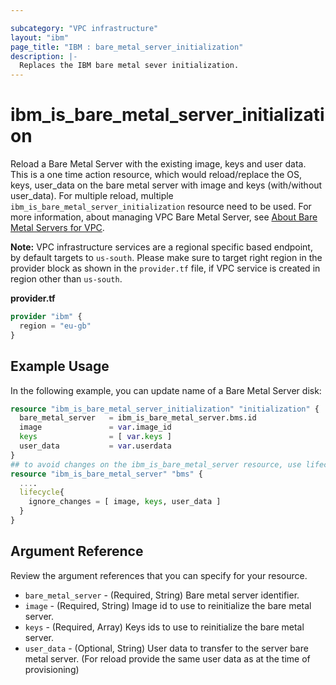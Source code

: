 ```yaml
---

subcategory: "VPC infrastructure"
layout: "ibm"
page_title: "IBM : bare_metal_server_initialization"
description: |-
  Replaces the IBM bare metal sever initialization.
---
```


# ibm\_is_bare_metal_server_initialization

Reload a Bare Metal Server with the existing image, keys and user data. This is a one time action resource, which would reload/replace the OS, keys, user_data on the bare metal server with image and keys (with/without user_data). For multiple reload, multiple `ibm_is_bare_metal_server_initialization` resource need to be used. For more information, about managing VPC Bare Metal Server, see [About Bare Metal Servers for VPC](https://cloud.ibm.com/docs/vpc?topic=vpc-about-bare-metal-servers).

**Note:** 
VPC infrastructure services are a regional specific based endpoint, by default targets to `us-south`. Please make sure to target right region in the provider block as shown in the `provider.tf` file, if VPC service is created in region other than `us-south`.

**provider.tf**

```terraform
provider "ibm" {
  region = "eu-gb"
}
```

## Example Usage

In the following example, you can update name of a Bare Metal Server disk:

```terraform
resource "ibm_is_bare_metal_server_initialization" "initialization" {
  bare_metal_server   = ibm_is_bare_metal_server.bms.id
  image               = var.image_id
  keys                = [ var.keys ]
  user_data           = var.userdata
}
## to avoid changes on the ibm_is_bare_metal_server resource, use lifecycle meta argument ignore_changes
resource "ibm_is_bare_metal_server" "bms" {
  ....
  lifecycle{
    ignore_changes = [ image, keys, user_data ]
  }
}
```

## Argument Reference

Review the argument references that you can specify for your resource. 


- `bare_metal_server` - (Required, String) Bare metal server identifier. 
- `image` - (Required, String) Image id to use to reinitialize the bare metal server. 
- `keys` - (Required, Array) Keys ids to use to reinitialize the bare metal server. 
- `user_data` - (Optional, String) User data to transfer to the server bare metal server. (For reload provide the same user data as at the time of provisioning)
